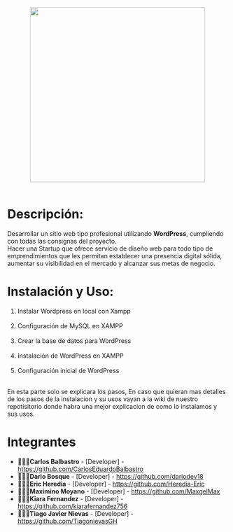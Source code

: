 
<div align="center">
<img src="https://github.com/1A-Developers-ISPC/1ADeveloper-WordPress/blob/feature/creacion-readme/logo-1A-Dev/logo-color-1A-Dev.png" width="400px" height="400px">
</div> <br>

# Descripción:

<p>
Desarrollar un sitio web tipo profesional utilizando <strong>WordPress</strong>, cumpliendo con todas las consignas del proyecto.<br>
Hacer una Startup que ofrece servicio de diseño web para todo tipo de emprendimientos que les permitan establecer una presencia digital sólida, aumentar su visibilidad en el mercado y alcanzar sus metas de negocio. 
</p>

# Instalación y Uso:
<ol>
<li>Instalar Wordpress en local con Xampp</li><br>
<li>Configuración de MySQL en XAMPP</li><br>
<li>Crear la base de datos para WordPress</li><br>
<li>Instalación de WordPress en XAMPP</li><br>
<li>Configuración inicial de WordPress</li><br>
</ol>

En esta parte solo se explicara los pasos, En caso que quieran mas detalles de los pasos de la instalacion y su usos vayan a la wiki de nuestro repotisitorio donde habra una mejor explicacion de como lo instalamos y sus usos.

# Integrantes

* 👨🏽‍💻**Carlos Balbastro** - [Developer] - https://github.com/CarlosEduardoBalbastro
* 👨🏽‍💻**Dario Bosque** - [Developer] - https://github.com/dariodev18
* 👨🏽‍💻**Eric Heredia** - [Developer] - https://github.com/Heredia-Eric
* 👨🏽‍💻**Maximino Moyano** - [Developer] - https://github.com/MaxgelMax
* 👩🏽‍💻**Kiara Fernandez** - [Developer] - https://github.com/kiarafernandez756
* 👩🏽‍💻**Tiago Javier Nievas** - [Developer] - https://github.com/TiagonievasGH


